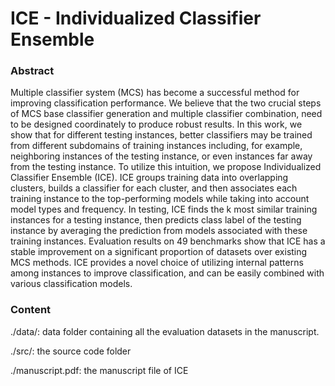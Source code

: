 # ICE - Individualized Classifier Ensemble


### Abstract
Multiple classifier system (MCS) has become a successful method for improving classification performance. We believe that the two crucial steps of MCS base classifier generation and multiple classifier combination, need to be designed coordinately to produce robust results. In this work, we show that for different testing instances, better classifiers may be trained from different subdomains of training instances including, for example, neighboring instances of the testing instance, or even instances far away from the testing instance. To utilize this intuition, we propose Individualized Classifier Ensemble (ICE). ICE groups training data into overlapping clusters, builds a classifier for each cluster, and then associates each training instance to the top-performing models while taking into account model types and frequency. In testing, ICE finds the k most similar training instances for a testing instance, then predicts class label of the testing instance by averaging the prediction from models associated with these training instances. Evaluation results on 49 benchmarks show that ICE has a stable improvement on a significant proportion of datasets over existing MCS methods. ICE provides a novel choice of utilizing internal patterns among instances to improve classification, and can be easily combined with various classification models.


### Content
./data/: data folder containing all the evaluation datasets in the manuscript. 

./src/: the source code folder

./manuscript.pdf: the manuscript file of ICE

